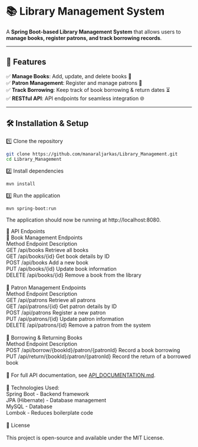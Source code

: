 # 📚 Library Management System  

A **Spring Boot-based Library Management System** that allows users to **manage books, register patrons, and track borrowing records**.  

---

## 🚀 Features  

✅ **Manage Books**: Add, update, and delete books 📖  
✅ **Patron Management**: Register and manage patrons 👥  
✅ **Track Borrowing**: Keep track of book borrowing & return dates ⏳  
✅ **RESTful API**: API endpoints for seamless integration 🌐  

---

## 🛠️ Installation & Setup  

1️⃣ Clone the repository  
```bash
git clone https://github.com/manaraljarkas/Library_Management.git
cd Library_Management
```
2️⃣ Install dependencies
```bash
mvn install
```
3️⃣ Run the application
```bash
mvn spring-boot:run
```
The application should now be running at http://localhost:8080.


📌 API Endpoints\
📖 Book Management Endpoints\
Method	Endpoint	Description\
GET	/api/books	Retrieve all books\
GET	/api/books/{id}	Get book details by ID\
POST	/api/books	Add a new book\
PUT	/api/books/{id}	Update book information\
DELETE	/api/books/{id}	Remove a book from the library\
\
👥 Patron Management Endpoints\
Method	Endpoint	Description\
GET	/api/patrons	Retrieve all patrons\
GET	/api/patrons/{id}	Get patron details by ID\
POST	/api/patrons	Register a new patron\
PUT	/api/patrons/{id}	Update patron information\
DELETE	/api/patrons/{id}	Remove a patron from the system\
\
🔄 Borrowing & Returning Books\
Method	Endpoint	Description\
POST	/api/borrow/{bookId}/patron/{patronId}	Record a book borrowing\
PUT	/api/return/{bookId}/patron/{patronId}	Record the return of a borrowed book\
\
📖 For full API documentation, see [API_DOCUMENTATION.md](https://github.com/manaraljarkas/Library_Management/blob/main/API_DOCUMENTATION.md).\
\
🔗 Technologies Used:\
    Spring Boot - Backend framework\
    JPA (Hibernate) - Database management\
    MySQL - Database\
    Lombok - Reduces boilerplate code\
\
📜 License\
\
This project is open-source and available under the MIT License.
